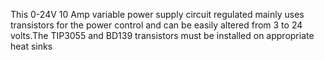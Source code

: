 This 0-24V 10 Amp variable power supply circuit regulated mainly uses transistors for the power control and can be easily altered from 3 to 24 volts.The TIP3055 and BD139 transistors must be installed on appropriate heat sinks

